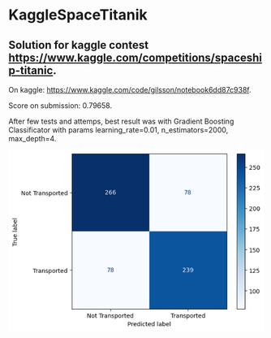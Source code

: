 # KaggleSpaceTitanik

## Solution for kaggle contest https://www.kaggle.com/competitions/spaceship-titanic.

On kaggle: https://www.kaggle.com/code/gilsson/notebook6dd87c938f.

Score on submission: 0.79658.

After few tests and attemps, best result was with Gradient Boosting Classificator with params learning_rate=0.01, n_estimators=2000, max_depth=4.

![Confusion matrix](matrix.png)